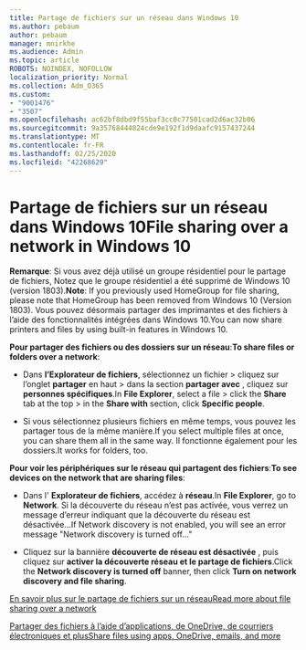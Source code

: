 ```yaml
---
title: Partage de fichiers sur un réseau dans Windows 10
ms.author: pebaum
author: pebaum
manager: mnirkhe
ms.audience: Admin
ms.topic: article
ROBOTS: NOINDEX, NOFOLLOW
localization_priority: Normal
ms.collection: Adm_O365
ms.custom:
- "9001476"
- "3507"
ms.openlocfilehash: ac62bf8dbd9f55baf3cc0c77501cad2d6ac32b06
ms.sourcegitcommit: 9a35768444824cde9e192f1d9daafc9157437244
ms.translationtype: MT
ms.contentlocale: fr-FR
ms.lasthandoff: 02/25/2020
ms.locfileid: "42268629"
---
```

# <a name="file-sharing-over-a-network-in-windows-10"></a><span data-ttu-id="775e5-102">Partage de fichiers sur un réseau dans Windows 10</span><span class="sxs-lookup"><span data-stu-id="775e5-102">File sharing over a network in Windows 10</span></span>

<span data-ttu-id="775e5-103">**Remarque**: Si vous avez déjà utilisé un groupe résidentiel pour le partage de fichiers, Notez que le groupe résidentiel a été supprimé de Windows 10 (version 1803).</span><span class="sxs-lookup"><span data-stu-id="775e5-103">**Note**: If you previously used HomeGroup for file sharing, please note that HomeGroup has been removed from Windows 10 (Version 1803).</span></span> <span data-ttu-id="775e5-104">Vous pouvez désormais partager des imprimantes et des fichiers à l’aide des fonctionnalités intégrées dans Windows 10.</span><span class="sxs-lookup"><span data-stu-id="775e5-104">You can now share printers and files by using built-in features in Windows 10.</span></span>

<span data-ttu-id="775e5-105">**Pour partager des fichiers ou des dossiers sur un réseau**:</span><span class="sxs-lookup"><span data-stu-id="775e5-105">**To share files or folders over a network**:</span></span>

- <span data-ttu-id="775e5-106">Dans **l’Explorateur de fichiers**, sélectionnez un fichier > cliquez sur l’onglet **partager** en haut > dans la section **partager avec** , cliquez sur **personnes spécifiques**.</span><span class="sxs-lookup"><span data-stu-id="775e5-106">In **File Explorer**, select a file > click the **Share** tab at the top > in the **Share with** section, click **Specific people**.</span></span>
          
- <span data-ttu-id="775e5-107">Si vous sélectionnez plusieurs fichiers en même temps, vous pouvez les partager tous de la même manière.</span><span class="sxs-lookup"><span data-stu-id="775e5-107">If you select multiple files at once, you can share them all in the same way.</span></span> <span data-ttu-id="775e5-108">Il fonctionne également pour les dossiers.</span><span class="sxs-lookup"><span data-stu-id="775e5-108">It works for folders, too.</span></span>

<span data-ttu-id="775e5-109">**Pour voir les périphériques sur le réseau qui partagent des fichiers**:</span><span class="sxs-lookup"><span data-stu-id="775e5-109">**To see devices on the network that are sharing files**:</span></span>

- <span data-ttu-id="775e5-110">Dans l' **Explorateur de fichiers**, accédez à **réseau**.</span><span class="sxs-lookup"><span data-stu-id="775e5-110">In **File Explorer**, go to **Network**.</span></span> <span data-ttu-id="775e5-111">Si la découverte du réseau n’est pas activée, vous verrez un message d’erreur indiquant que la découverte du réseau est désactivée...</span><span class="sxs-lookup"><span data-stu-id="775e5-111">If Network discovery is not enabled, you will see an error message "Network discovery is turned off..."</span></span>

- <span data-ttu-id="775e5-112">Cliquez sur la bannière **découverte de réseau est désactivée** , puis cliquez sur **activer la découverte réseau et le partage de fichiers**.</span><span class="sxs-lookup"><span data-stu-id="775e5-112">Click the **Network discovery is turned off** banner, then click **Turn on network discovery and file sharing**.</span></span> 
          

[<span data-ttu-id="775e5-113">En savoir plus sur le partage de fichiers sur un réseau</span><span class="sxs-lookup"><span data-stu-id="775e5-113">Read more about file sharing over a network</span></span>](https://support.microsoft.com/help/4092694/windows-10-file-sharing-over-a-network)

[<span data-ttu-id="775e5-114">Partager des fichiers à l’aide d’applications, de OneDrive, de courriers électroniques et plus</span><span class="sxs-lookup"><span data-stu-id="775e5-114">Share files using apps, OneDrive, emails, and more</span></span>](https://support.microsoft.com/help/4027674/windows-10-share-files-in-file-explorer)
